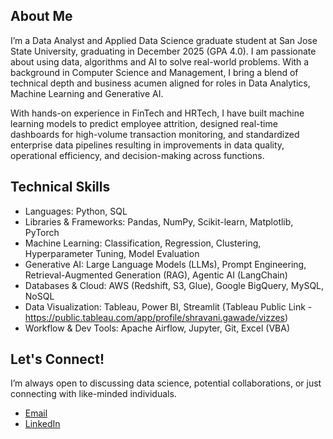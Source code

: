 ## About Me
I’m a Data Analyst and Applied Data Science graduate student at San Jose State University, graduating in December 2025 (GPA 4.0). I am passionate about using data, algorithms and AI to solve real-world problems. With a background in Computer Science and Management, I bring a blend of technical depth and business acumen aligned for roles in Data Analytics, Machine Learning and Generative AI.

With hands-on experience in FinTech and HRTech, I have built machine learning models to predict employee attrition, designed real-time dashboards for high-volume transaction monitoring, and standardized enterprise data pipelines resulting in improvements in data quality, operational efficiency, and decision-making across functions.

## Technical Skills
- Languages: Python, SQL
- Libraries & Frameworks: Pandas, NumPy, Scikit-learn, Matplotlib, PyTorch
- Machine Learning: Classification, Regression, Clustering, Hyperparameter Tuning, Model Evaluation
- Generative AI: Large Language Models (LLMs), Prompt Engineering, Retrieval-Augmented Generation (RAG), Agentic AI (LangChain)
- Databases & Cloud: AWS (Redshift, S3, Glue), Google BigQuery, MySQL, NoSQL
- Data Visualization: Tableau, Power BI, Streamlit (Tableau Public Link - https://public.tableau.com/app/profile/shravani.gawade/vizzes)
- Workflow & Dev Tools: Apache Airflow, Jupyter, Git, Excel (VBA)

## Let's Connect!
I’m always open to discussing data science, potential collaborations, or just connecting with like-minded individuals.
- [Email](mailto:shravani.gawade@sjsu.edu)
- [LinkedIn](https://www.linkedin.com/in/shravanigawade/)
